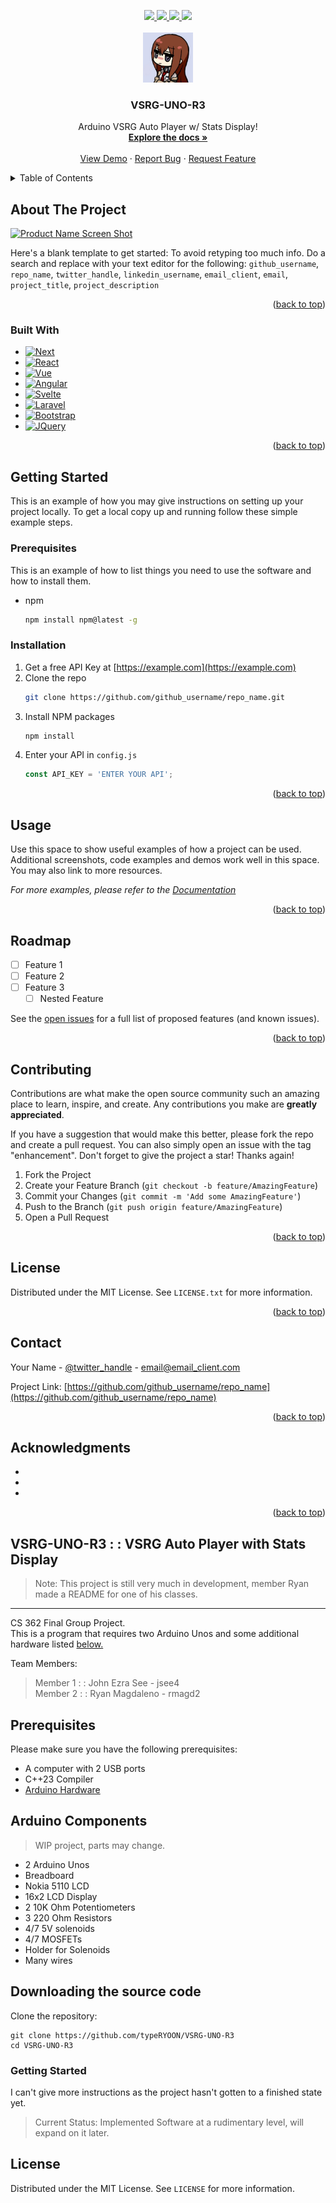 <a name="readme-top"></a>



<!-- PROJECT SHIELDS -->
<div align="center">
  <a href="https://github.com/typeRYOON/VSRG-UNO-R3/graphs/contributors">
    <img src="https://img.shields.io/github/contributors/typeRYOON/VSRG-UNO-R3.svg?style=for-the-badge">
  </a>
  <a href="https://github.com/typeRYOON/VSRG-UNO-R3/stargazers">
    <img src="https://img.shields.io/github/stars/typeRYOON/VSRG-UNO-R3.svg?style=for-the-badge">
  </a>
  <a href="https://github.com/typeRYOON/VSRG-UNO-R3/issues">
    <img src="https://img.shields.io/github/issues/typeRYOON/VSRG-UNO-R3.svg?style=for-the-badge">
  </a>
  <a href="https://github.com/typeRYOON/VSRG-UNO-R3/blob/master/LICENSE.md">
    <img src="https://img.shields.io/github/license/typeRYOON/VSRG-UNO-R3.svg?style=for-the-badge">
  </a>
</div>


<!-- PROJECT LOGO -->
<br />
<div align="center">
  <a href="https://github.com/typeRYOON/VSRG-UNO-R3">
    <img src="resources/logo.jpg" alt="Logo" width="80" height="80">
  </a>

<h3 align="center">VSRG-UNO-R3</h3>

  <p align="center">
    Arduino VSRG Auto Player w/ Stats Display!
    <br />
    <a href="https://github.com/typeRYOON/VSRG-UNO-R3/tree/main/docs"><strong>Explore the docs »</strong></a>
    <br />
    <br />
    <a href="https://github.com/typeRYOON/VSRG-UNO-R3">View Demo</a>
    ·
    <a href="https://github.com/typeRYOON/VSRG-UNO-R3/issues">Report Bug</a>
    ·
    <a href="https://github.com/typeRYOON/VSRG-UNO-R3/issues">Request Feature</a>
  </p>
</div>



<!-- TABLE OF CONTENTS -->
<details>
  <summary>Table of Contents</summary>
  <ol>
    <li>
      <a href="#about-the-project">About The Project</a>
      <ul>
        <li><a href="#built-with">Built With</a></li>
      </ul>
    </li>
    <li>
      <a href="#getting-started">Getting Started</a>
      <ul>
        <li><a href="#prerequisites">Prerequisites</a></li>
        <li><a href="#installation">Installation</a></li>
      </ul>
    </li>
    <li><a href="#usage">Usage</a></li>
    <li><a href="#roadmap">Roadmap</a></li>
    <li><a href="#contributing">Contributing</a></li>
    <li><a href="#license">License</a></li>
    <li><a href="#contact">Contact</a></li>
    <li><a href="#acknowledgments">Acknowledgments</a></li>
  </ol>
</details>



<!-- ABOUT THE PROJECT -->
## About The Project

[![Product Name Screen Shot][product-screenshot]](https://example.com)

Here's a blank template to get started: To avoid retyping too much info. Do a search and replace with your text editor for the following: `github_username`, `repo_name`, `twitter_handle`, `linkedin_username`, `email_client`, `email`, `project_title`, `project_description`

<p align="right">(<a href="#readme-top">back to top</a>)</p>



### Built With

* [![Next][Next.js]][Next-url]
* [![React][React.js]][React-url]
* [![Vue][Vue.js]][Vue-url]
* [![Angular][Angular.io]][Angular-url]
* [![Svelte][Svelte.dev]][Svelte-url]
* [![Laravel][Laravel.com]][Laravel-url]
* [![Bootstrap][Bootstrap.com]][Bootstrap-url]
* [![JQuery][JQuery.com]][JQuery-url]

<p align="right">(<a href="#readme-top">back to top</a>)</p>



<!-- GETTING STARTED -->
## Getting Started

This is an example of how you may give instructions on setting up your project locally.
To get a local copy up and running follow these simple example steps.

### Prerequisites

This is an example of how to list things you need to use the software and how to install them.
* npm
  ```sh
  npm install npm@latest -g
  ```

### Installation

1. Get a free API Key at [https://example.com](https://example.com)
2. Clone the repo
   ```sh
   git clone https://github.com/github_username/repo_name.git
   ```
3. Install NPM packages
   ```sh
   npm install
   ```
4. Enter your API in `config.js`
   ```js
   const API_KEY = 'ENTER YOUR API';
   ```

<p align="right">(<a href="#readme-top">back to top</a>)</p>



<!-- USAGE EXAMPLES -->
## Usage

Use this space to show useful examples of how a project can be used. Additional screenshots, code examples and demos work well in this space. You may also link to more resources.

_For more examples, please refer to the [Documentation](https://example.com)_

<p align="right">(<a href="#readme-top">back to top</a>)</p>



<!-- ROADMAP -->
## Roadmap

- [ ] Feature 1
- [ ] Feature 2
- [ ] Feature 3
    - [ ] Nested Feature

See the [open issues](https://github.com/github_username/repo_name/issues) for a full list of proposed features (and known issues).

<p align="right">(<a href="#readme-top">back to top</a>)</p>



<!-- CONTRIBUTING -->
## Contributing

Contributions are what make the open source community such an amazing place to learn, inspire, and create. Any contributions you make are **greatly appreciated**.

If you have a suggestion that would make this better, please fork the repo and create a pull request. You can also simply open an issue with the tag "enhancement".
Don't forget to give the project a star! Thanks again!

1. Fork the Project
2. Create your Feature Branch (`git checkout -b feature/AmazingFeature`)
3. Commit your Changes (`git commit -m 'Add some AmazingFeature'`)
4. Push to the Branch (`git push origin feature/AmazingFeature`)
5. Open a Pull Request

<p align="right">(<a href="#readme-top">back to top</a>)</p>



<!-- LICENSE -->
## License

Distributed under the MIT License. See `LICENSE.txt` for more information.

<p align="right">(<a href="#readme-top">back to top</a>)</p>



<!-- CONTACT -->
## Contact

Your Name - [@twitter_handle](https://twitter.com/twitter_handle) - email@email_client.com

Project Link: [https://github.com/github_username/repo_name](https://github.com/github_username/repo_name)

<p align="right">(<a href="#readme-top">back to top</a>)</p>



<!-- ACKNOWLEDGMENTS -->
## Acknowledgments

* []()
* []()
* []()

<p align="right">(<a href="#readme-top">back to top</a>)</p>



<!-- MARKDOWN LINKS & IMAGES -->
<!-- https://www.markdownguide.org/basic-syntax/#reference-style-links -->
[product-screenshot]: images/screenshot.png
[Next.js]: https://img.shields.io/badge/next.js-000000?style=for-the-badge&logo=nextdotjs&logoColor=white
[Next-url]: https://nextjs.org/
[React.js]: https://img.shields.io/badge/React-20232A?style=for-the-badge&logo=react&logoColor=61DAFB
[React-url]: https://reactjs.org/
[Vue.js]: https://img.shields.io/badge/Vue.js-35495E?style=for-the-badge&logo=vuedotjs&logoColor=4FC08D
[Vue-url]: https://vuejs.org/
[Angular.io]: https://img.shields.io/badge/Angular-DD0031?style=for-the-badge&logo=angular&logoColor=white
[Angular-url]: https://angular.io/
[Svelte.dev]: https://img.shields.io/badge/Svelte-4A4A55?style=for-the-badge&logo=svelte&logoColor=FF3E00
[Svelte-url]: https://svelte.dev/
[Laravel.com]: https://img.shields.io/badge/Laravel-FF2D20?style=for-the-badge&logo=laravel&logoColor=white
[Laravel-url]: https://laravel.com
[Bootstrap.com]: https://img.shields.io/badge/Bootstrap-563D7C?style=for-the-badge&logo=bootstrap&logoColor=white
[Bootstrap-url]: https://getbootstrap.com
[JQuery.com]: https://img.shields.io/badge/jQuery-0769AD?style=for-the-badge&logo=jquery&logoColor=white
[JQuery-url]: https://jquery.com 



## VSRG-UNO-R3 : : VSRG Auto Player with Stats Display  
> Note: This project is still very much in development, member Ryan made a README for one of his classes.
---
CS 362 Final Group Project.  
This is a program that requires two Arduino Unos and some additional hardware listed [below.](#arduino-components)

Team Members:  
> Member 1 : : John Ezra See - jsee4  
> Member 2 : : Ryan Magdaleno - rmagd2

## Prerequisites  
Please make sure you have the following prerequisites:
* A computer with 2 USB ports  
* C++23 Compiler  
* [Arduino Hardware](#arduino-components)

## Arduino Components  
> WIP project, parts may change.
* 2 Arduino Unos
* Breadboard  
* Nokia 5110 LCD  
* 16x2 LCD Display  
* 2 10K Ohm Potentiometers  
* 3 220 Ohm Resistors  
* 4/7 5V solenoids
* 4/7 MOSFETs
* Holder for Solenoids
* Many wires

## Downloading the source code
Clone the repository:
```
git clone https://github.com/typeRYOON/VSRG-UNO-R3
cd VSRG-UNO-R3
```

### Getting Started
I can't give more instructions as the project hasn't gotten to a finished state yet.  
> Current Status: Implemented Software at a rudimentary level, will expand on it later.

## License
Distributed under the MIT License. See `LICENSE` for more information.



